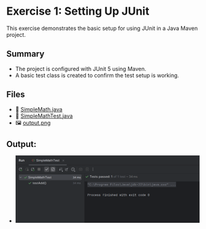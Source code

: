 # Exercise 1: Setting Up JUnit

This exercise demonstrates the basic setup for using JUnit in a Java Maven project.

## Summary

- The project is configured with JUnit 5 using Maven.
- A basic test class is created to confirm the test setup is working.

## Files

- 🔗 [SimpleMath.java](./src/main/java/SimpleMath.java)
- 🔗 [SimpleMathTest.java](./src/test/java/SimpleMathTest.java)
- 🖼️ [output.png](./output.png)

## Output:
- ![Test Output](./output.png)

